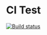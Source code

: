# CI Test

[![Build status](https://ci.appveyor.com/api/projects/status/bfymci8h60a08dvn?svg=true)](https://ci.appveyor.com/project/cool-monsoon/ajs-homeworks-math)